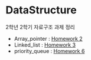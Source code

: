 # DataStructure
2학년 2학기 자료구조 과제 정리
- Array_pointer : [Homework 2](https://github.com/mjung1798/DataStructure/blob/master/ReadMe_HW2.md)
- Linked_list : [Homework 3](https://github.com/mjung1798/DataStructure/blob/master/Readme_HW3.md)
- priority_queue : [Homework 6](https://github.com/mjung1798/DataStructure/blob/master/Readme_HW6.md)